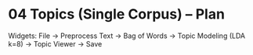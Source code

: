 # 04 Topics (Single Corpus) – Plan
Widgets: File → Preprocess Text → Bag of Words → Topic Modeling (LDA k=8) → Topic Viewer → Save
